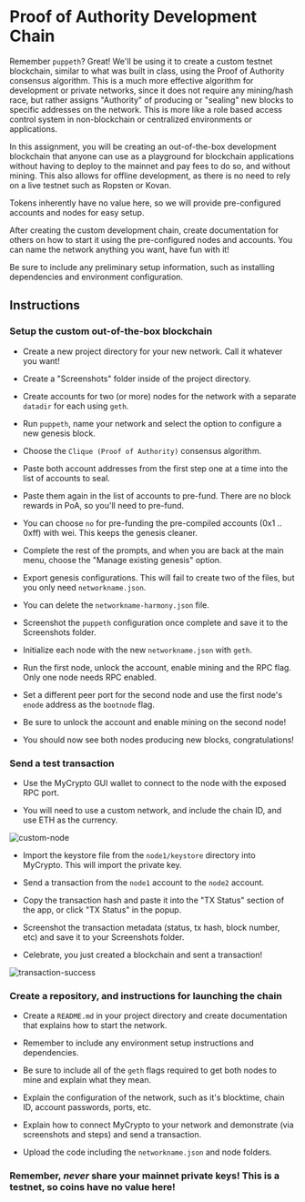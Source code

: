 # Proof of Authority Development Chain

Remember `puppeth`? Great! We'll be using it to create a custom testnet blockchain, similar to what was built in class,
using the Proof of Authority consensus algorithm. This is a much more effective algorithm for development or private
networks, since it does not require any mining/hash race, but rather assigns "Authority" of producing or "sealing" new
blocks to specific addresses on the network. This is more like a role based access control system in non-blockchain or
centralized environments or applications.

In this assignment, you will be creating an out-of-the-box development blockchain that anyone can use as a playground
for blockchain applications without having to deploy to the mainnet and pay fees to do so, and without mining.
This also allows for offline development, as there is no need to rely on a live testnet such as Ropsten or Kovan.

Tokens inherently have no value here, so we will provide pre-configured accounts and nodes for easy setup.

After creating the custom development chain, create documentation for others on how to start it using the pre-configured
nodes and accounts. You can name the network anything you want, have fun with it!

Be sure to include any preliminary setup information, such as installing dependencies and environment configuration.

## Instructions

### Setup the custom out-of-the-box blockchain

- Create a new project directory for your new network. Call it whatever you want!

- Create a "Screenshots" folder inside of the project directory.

- Create accounts for two (or more) nodes for the network with a separate `datadir` for each using `geth`.

- Run `puppeth`, name your network and select the option to configure a new genesis block.

- Choose the `Clique (Proof of Authority)` consensus algorithm.

- Paste both account addresses from the first step one at a time into the list of accounts to seal.

- Paste them again in the list of accounts to pre-fund. There are no block rewards in PoA, so you'll need to pre-fund.

- You can choose `no` for pre-funding the pre-compiled accounts (0x1 .. 0xff) with wei. This keeps the genesis cleaner.

- Complete the rest of the prompts, and when you are back at the main menu, choose the "Manage existing genesis" option.

- Export genesis configurations. This will fail to create two of the files, but you only need `networkname.json`.

- You can delete the `networkname-harmony.json` file.

- Screenshot the `puppeth` configuration once complete and save it to the Screenshots folder.

- Initialize each node with the new `networkname.json` with `geth`.

- Run the first node, unlock the account, enable mining and the RPC flag. Only one node needs RPC enabled.

- Set a different peer port for the second node and use the first node's `enode` address as the `bootnode` flag.

- Be sure to unlock the account and enable mining on the second node!

- You should now see both nodes producing new blocks, congratulations!

### Send a test transaction

- Use the MyCrypto GUI wallet to connect to the node with the exposed RPC port.

- You will need to use a custom network, and include the chain ID, and use ETH as the currency.

![custom-node](Images/custom-node.png)

- Import the keystore file from the `node1/keystore` directory into MyCrypto. This will import the private key.

- Send a transaction from the `node1` account to the `node2` account.

- Copy the transaction hash and paste it into the "TX Status" section of the app, or click "TX Status" in the popup.

- Screenshot the transaction metadata (status, tx hash, block number, etc) and save it to your Screenshots folder.

- Celebrate, you just created a blockchain and sent a transaction!

![transaction-success](Images/transaction-success.png)

### Create a repository, and instructions for launching the chain

- Create a `README.md` in your project directory and create documentation that explains how to start the network.

- Remember to include any environment setup instructions and dependencies.

- Be sure to include all of the `geth` flags required to get both nodes to mine and explain what they mean.

- Explain the configuration of the network, such as it's blocktime, chain ID, account passwords, ports, etc.

- Explain how to connect MyCrypto to your network and demonstrate (via screenshots and steps) and send a transaction.

- Upload the code including the `networkname.json` and node folders.

### Remember, *never* share your mainnet private keys! This is a testnet, so coins have no value here!
